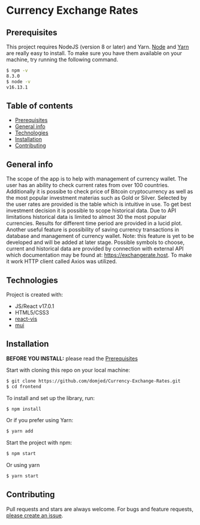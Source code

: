 ﻿# Currency Exchange Rates

## Prerequisites

This project requires NodeJS (version 8 or later) and Yarn.
[Node](http://nodejs.org/) and [Yarn](https://yarnpkg.com/) are really easy to install.
To make sure you have them available on your machine,
try running the following command.

```sh
$ npm -v
8.3.0
$ node -v
v16.13.1
```

## Table of contents
* [Prerequisites](#prerequisites)
* [General info](#general-info)
* [Technologies](#technologies)
* [Installation](#installation)
* [Contributing](#contributing)

## General info
The scope of the app is to help with management of currency wallet. The user has an ability to check current rates from over 100 countries. Additionally it is possibe to check price of Bitcoin cryptocurrency as well as the most popular investment materias such as Gold or Silver. Selected by the user rates are provided is the table which is intuitive in use. To get best investment decision it is possible to scope historical data. Due to API limitations historical data is limited to almost 30 the most popular currencies. Results for different time period are provided in a lucid plot. Another useful feature is possibility of saving currency transactions in database and management of currency wallet. Note: this feature is yet to be developed and will be added at later stage. Possible symbols to choose, current and historical data are provided by connection with external API which documentation may be found at: https://exchangerate.host. To make it work HTTP client called Axios was utilized.

## Technologies
Project is created with:
* JS/React v17.0.1
* HTML5/CSS3
* [react-vis](https://uber.github.io/react-vis/)
* [mui](https://mui.com/)

## Installation

**BEFORE YOU INSTALL:** please read the [Prerequisites](#prerequisites)

Start with cloning this repo on your local machine:

```sh
$ git clone https://github.com/domjed/Currency-Exchange-Rates.git
$ cd frontend
```
To install and set up the library, run:

```sh
$ npm install
```

Or if you prefer using Yarn:

```sh
$ yarn add
```

Start the project with npm:

```sh
$ npm start
```
Or using yarn

```sh
$ yarn start
```

## Contributing

Pull requests and stars are always welcome. For bugs and feature requests, [please create an issue](../../issues/new).